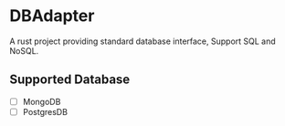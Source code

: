 # DBAdapter

A rust project providing standard database interface, Support SQL and NoSQL.

## Supported Database
- [ ] MongoDB
- [ ] PostgresDB
